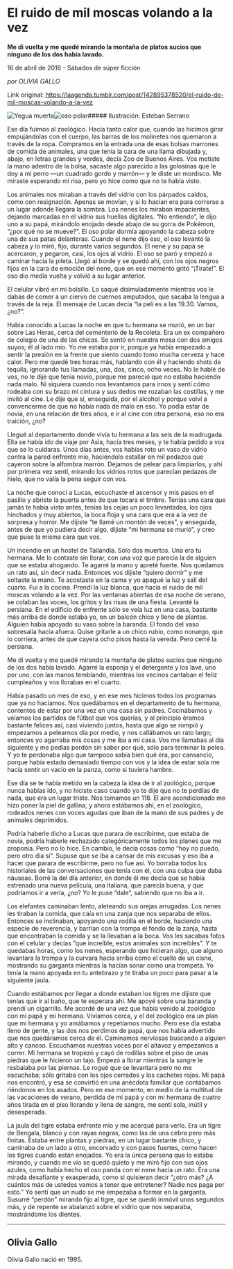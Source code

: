 # El ruido de mil moscas volando a la vez

**Me di vuelta y me quedé mirando la montaña de platos sucios que ninguno de los dos había lavado.**

16 de abril de 2016 - Sábados de súper ficción

_por OLIVIA GALLO_

Link original: https://laagenda.tumblr.com/post/142895378520/el-ruido-de-mil-moscas-volando-a-la-vez

![Yegua muerta](https://64.media.tumblr.com/8eb02632f4dd0d87136dfd10bf96eb68/tumblr_inline_pjzvn5KEaJ1t6q87u_500.jpg)![oso polar](https://64.media.tumblr.com/8eb02632f4dd0d87136dfd10bf96eb68/tumblr_inline_pjzvn5KEaJ1t6q87u_500.jpg)##### Ilustración: Esteban Serrano

Ese día fuimos al zoológico. Hacía tanto calor que, cuando las hicimos girar empujándolas con el cuerpo, las barras de los molinetes nos quemaron a través de la ropa. Compramos en la entrada una de esas bolsas marrones de comida de animales, una que tenía la cara de una llama dibujada y, abajo, en letras grandes y verdes, decía Zoo de Buenos Aires. Vos metiste la mano adentro de la bolsa, sacaste algo parecido a las golosinas que le doy a mi perro —un cuadrado gordo y marrón— y le diste un mordisco. Me miraste esperando mi risa, pero yo hice como que no te había visto.


Los animales nos miraban a través del vidrio con los párpados caídos, como con resignación. Apenas se movían, y si lo hacían era para correrse a un lugar adonde llegara la sombra. Los nenes los miraban impacientes, dejando marcadas en el vidrio sus huellas digitales. “No entiendo”, le dijo uno a su papá, mirándolo enojado desde abajo de su gorra de Pokémon, “¿por qué no se mueve?”. El oso polar dormía apoyando la cabeza sobre una de sus patas delanteras. Cuando el nene dijo eso, el oso levantó la cabeza y lo miró, fijo, durante varios segundos. El nene y su papá se acercaron, y pegaron, casi, los ojos al vidrio. El oso se paró y empezó a caminar hacia la pileta. Llegó al borde y se quedó ahí, con los ojos negros fijos en la cara de emoción del nene, que en ese momento gritó “¡Tirate!”. El oso dio media vuelta y volvió a su lugar anterior.


El celular vibró en mi bolsillo. Lo saqué disimuladamente mientras vos le dabas de comer a un ciervo de cuernos amputados, que sacaba la lengua a través de la reja. El mensaje de Lucas decía “la peli es a las 19.30. Vamos, ¿no?”.


Había conocido a Lucas la noche en que tu hermana se murió, en un bar sobre Las Heras, cerca del cementerio de la Recoleta. Era un ex compañero de colegio de una de las chicas. Se sentó en nuestra mesa con dos amigos suyos; él al lado mío. Yo me estaba por ir, porque ya había empezado a sentir la presión en la frente que siento cuando tomo mucha cerveza y hace calor. Pero me quedé tres horas más, hablando con él y haciendo shots de tequila, ignorando tus llamadas, una, dos, cinco, ocho veces. No le hablé de vos, no le dije que tenía novio, porque me pareció que no estaba haciendo nada malo. Ni siquiera cuando nos levantamos para irnos y sentí cómo rodeaba con su brazo mi cintura y sus dedos me rozaban las costillas, y me invitó al cine. Le dije que sí, enseguida, por el alcohol y porque volví a convencerme de que no había nada de malo en eso. Yo podía estar de novia, en una relación de tres años, e ir al cine con otra persona, eso no era traición, ¿no?


Llegué al departamento donde vivía tu hermana a las seis de la madrugada. Ella se había ido de viaje por Asia, hacía tres meses, y te había pedido a vos que se lo cuidaras. Unos días antes, vos habías roto un vaso de vidrio contra la pared enfrente mío, haciéndolo estallar en mil pedazos que cayeron sobre la alfombra marrón. Dejamos de pelear para limpiarlos, y ahí por primera vez sentí, mirando los vidrios rotos que parecían pedazos de hielo, que no valía la pena seguir con vos.


La noche que conocí a Lucas, escuchaste el ascensor y mis pasos en el pasillo y abriste la puerta antes de que tocara el timbre. Tenías una cara que jamás te había visto antes, tenías las cejas un poco levantadas, los ojos hinchados y muy abiertos, la boca floja y una cara que era a la vez de sorpresa y horror. Me dijiste “te llamé un montón de veces”, y enseguida, antes de que yo pudiera decir algo, dijiste “mi hermana se murió”, y creo que puse la misma cara que vos. 


Un incendio en un hostel de Tailandia. Sólo dos muertos. Una era tu hermana. Me lo contaste sin llorar, con una voz que parecía la de alguien que se estaba ahogando. Te agarré la mano y apreté fuerte. Nos quedamos un rato así, sin decir nada. Entonces vos dijiste “quiero dormir” y me soltaste la mano. Te acostaste en la cama y yo apagué la luz y salí del cuarto. Fui a la cocina. Prendí la luz blanca, que hacía el ruido de mil moscas volando a la vez. Por las ventanas abiertas de esa noche de verano, se colaban las voces, los gritos y las risas de una fiesta. Levanté la persiana. En el edificio de enfrente sólo se veía luz en una casa, bastante más arriba de donde estaba yo, en un balcón chico y lleno de plantas. Alguien había apoyado su vaso sobre la baranda. El fondo del vaso sobresalía hacia afuera. Quise gritarle a un chico rubio, como noruego, que lo corriera, antes de que cayera ocho pisos hasta la vereda. Pero cerré la persiana.


Me di vuelta y me quedé mirando la montaña de platos sucios que ninguno de los dos había lavado. Agarré la esponja y el detergente y los lavé, uno por uno, con las manos temblando, mientras los vecinos cantaban el feliz cumpleaños y vos llorabas en el cuarto.


Había pasado un mes de eso, y en ese mes hicimos todos los programas que ya no hacíamos. Nos quedábamos en el departamento de tu hermana, contentos de estar por una vez en una casa sin padres. Cocinábamos y veíamos los partidos de fútbol que vos querías, y al principio éramos bastante felices así, casi viviendo juntos, hasta que algo se rompió y empezamos a pelearnos día por medio, y nos callábamos un rato largo; entonces yo agarraba mis cosas y me iba a mi casa. Vos me llamabas al día siguiente y me pedías perdón sin saber por qué, sólo para terminar la pelea. Y yo te perdonaba algo que tampoco sabía bien qué era, por cansancio, porque había estado demasiado tiempo con vos y la idea de estar sola me hacía sentir un vacío en la panza, como si tuviera hambre.


Ese día se te había metido en la cabeza la idea de ir al zoológico, porque nunca habías ido, y no hiciste caso cuando yo te dije que no te perdías de nada, que era un lugar triste. Nos tomamos un 118. El aire acondicionado me hizo poner la piel de gallina, y ahora estábamos ahí, en el zoológico, rodeados nenes con voces agudas que iban de la mano de sus padres y de animales deprimidos.


Podría haberle dicho a Lucas que parara de escribirme, que estaba de novia, podría haberle rechazado categóricamente todos los planes que me proponía. Pero no lo hice. En cambio, le decía cosas como “hoy no puedo, pero otro día sí”. Supuse que se iba a cansar de mis excusas y eso iba a hacer que parara de escribirme, pero no fue así. Yo borraba todos los historiales de las conversaciones que tenía con él, con una culpa que daba náuseas. Borré la del día anterior, en donde él me decía que se había estrenado una nueva película, una italiana, que parecía buena, y que podríamos ir a verla, ¿no? Yo le puse “dale”, sabiendo que no iba a ir.


Los elefantes caminaban lento, aleteando sus orejas arrugadas. Los nenes les tiraban la comida, que caía en una zanja que nos separaba de ellos. Entonces se inclinaban, apoyando una rodilla en el borde, haciendo una especie de reverencia, y barrían con la trompa el fondo de la zanja, hasta que encontraban la comida y se la llevaban a la boca. Vos les sacabas fotos con el celular y decías “que increíble, estos animales son increíbles”. Y te quedabas horas, como los nenes, esperando que hicieran algo, que alguno levantara la trompa y la curvara hacia arriba como el cuello de un cisne, mostrando su garganta mientras la hacían sonar como una trompeta. Yo tenía la mano apoyada en tu antebrazo y te tiraba un poco para pasar a la siguiente jaula.


Cuando estábamos por llegar a donde estaban los tigres me dijiste que tenías que ir al baño, que te esperara ahí. Me apoyé sobre una baranda y prendí un cigarrillo. Me acordé de una vez que había venido al zoológico con mi papá y mi hermana. Vivíamos cerca, y el del zoológico era un plan que mi hermana y yo amábamos y repetíamos mucho. Pero ese día estaba lleno de gente, y las dos nos perdimos de papá, que nos había advertido que nos quedáramos cerca de él. Caminamos nerviosas buscando a alguien alto y canoso. Escuchamos nuestras voces por el altavoz y empezamos a correr. Mi hermana se tropezó y cayó de rodillas sobre el piso de unas piedras que le hicieron un tajo. Empezó a llorar mientras la sangre le resbalaba por las piernas. Le rogué que se levantara pero no me escuchaba; sólo gritaba con los ojos cerrados y los cachetes rojos. Mi papá nos encontró, y esa se convirtió en una anécdota familiar que contábamos riéndonos en los asados. Pero en ese momento, en medio de la multitud de las vacaciones de verano, perdida de mi papá y con mi hermana de cuatro años tirada en el piso llorando y llena de sangre, me sentí sola, inútil y desesperada.


La jaula del tigre estaba enfrente mio y me acerqué para verlo. Era un tigre de Bengala, blanco y con rayas negras, como las de una cebra pero más finitas. Estaba entre plantas y piedras, en un lugar bastante chico, y caminaba de un lado a otro, encorvado y con pasos fuertes, como hacen los tigres cuando están enojados. Yo era la única persona que lo estaba mirando, y cuando me vio se quedó quieto y me miró fijo con sus ojos azules, como había hecho el oso panda con el nene hacía un rato. Era una mirada desafiante y exasperada, como si quisieran decir “¿otro más? ¿A cuántos más de ustedes vamos a tener que entretener? Nadie nos paga por esto.” Yo sentí que un nudo se me empezaba a formar en la garganta. Susurré “perdón” mirando fijo al tigre, que se quedó inmóvil unos segundos más, y de repente se abalanzó sobre el vidrio que nos separaba, mostrándome los dientes.




---

 Olivia Gallo
-------------

Olivia Gallo nació en 1995.


